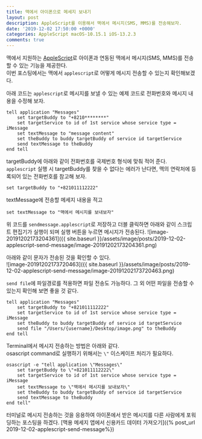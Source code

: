 ```yaml
---
title: 맥에서 아이폰으로 메세지 보내기
layout: post
description: AppleScript를 이용해서 맥에서 메시지(SMS, MMS)를 전송해보자.
date: '2019-12-02 17:50:00 +0000'
categories: AppleScript macOS-10.15.1 iOS-13.2.3
comments: true
---
```


맥에서 지원하는 [AppleScript]([https://ko.wikipedia.org/wiki/%EC%95%A0%ED%94%8C%EC%8A%A4%ED%81%AC%EB%A6%BD%ED%8A%B8](https://ko.wikipedia.org/wiki/애플스크립트))로 아이폰과 연동된 맥에서 메시지(SMS, MMS)를 전송할 수 있는 기능을 제공한다.  
이번 포스팅에서는 맥에서 `applescript`로 어떻게 메시지 전송할 수 있는지 확인해보겠다.  

아래 코드는 `applescript`로 메시지를 보낼 수 있는 예제 코드로 전화번호와 메시지 내용을 수정해 보자.

```applescript
tell application "Messages"
	set targetBuddy to "+8210********"
	set targetService to id of 1st service whose service type = iMessage
	set textMessage to "message content"
	set theBuddy to buddy targetBuddy of service id targetService
	send textMessage to theBuddy
end tell
```

targetBuddy에 아래와 같이 전화번호를 국제번호 형식에 맞춰 적어 준다.  
`applescript` 실행 시 targetBuddy를 찾을 수 없다는 에러가 난다면, 맥의 연락처에 등록되어 있는 전화번호를 참고해 보자.
```applescript
set targetBuddy to "+821011112222"
```

textMessage에 전송할 메세지 내용을 적고
```applescript
set textMessage to "맥에서 메시지를 보내보자"
```

위 코드를 `sendmessage.applescript`로 저장하고 더블 클릭하면 아래와 같이 스크립트 편집기가 실행이 되며 실행 버튼을 누르면 메시지가 전송된다.
![image-20191202173204361]({{ site.baseurl }}/assets/image/posts/2019-12-02-applescript-send-message/image-20191202173204361.png)

아래와 같이 문자가 전송된 것을 확인할 수 있다.  
![image-20191202173720463]({{ site.baseurl }}/assets/image/posts/2019-12-02-applescript-send-message/image-20191202173720463.png)

`send file`에 파일경로를 적용하면 파일 전송도 가능하다.
그 외 어떤 파일을 전송할 수 있는지 확인해 보면 좋을 것 같다.
```applescript
tell application "Messages"
	set targetBuddy to "+821011112222"
	set targetService to id of 1st service whose service type = iMessage
	set theBuddy to buddy targetBuddy of service id targetService
	send file "/Users/{username}/Desktop/image.png" to theBuddy
end tell
```

Terminal에서 메시지 전송하는 방법은 아래와 같다.  
osascript command로 실행하기 위해서는 `\"` 이스케이프 처리가 필요하다.

```applescript
osascript -e "tell application \"Messages\"
	set targetBuddy to \"+821011112222\"
	set targetService to id of 1st service whose service type = iMessage
	set textMessage to \"맥에서 메시지를 보내보자\"
	set theBuddy to buddy targetBuddy of service id targetService
	send textMessage to theBuddy
end tell"
```

터미널로 메시지 전송하는 것을 응용하여 아이폰에서 받은 메시지를 다른 사람에게 포워딩하는 포스팅을 하겠다.
[맥용 메세지 앱에서 신용카드 데이터 가져오기]({% post_url 2019-12-02-applescript-send-message%})  
<br><br>
